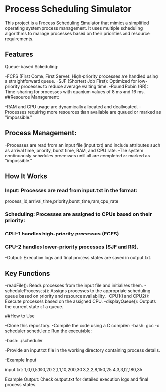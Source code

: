 # Process Scheduling Simulator
This project is a Process Scheduling Simulator that mimics a simplified operating system process management. It uses multiple scheduling algorithms to manage processes based on their priorities and resource requirements.

## Features
Queue-based Scheduling:

-FCFS (First Come, First Serve): High-priority processes are handled using a straightforward queue.
-SJF (Shortest Job First): Optimized for low-priority processes to reduce average waiting time.
-Round Robin (RR): Time-sharing for processes with quantum values of 8 ms and 16 ms.
##Resource Management:

-RAM and CPU usage are dynamically allocated and deallocated.
-Processes requiring more resources than available are queued or marked as "impossible."

## Process Management:

-Processes are read from an input file (input.txt) and include attributes such as arrival time, priority, burst time, RAM, and CPU rate.
-The system continuously schedules processes until all are completed or marked as "impossible."

## How It Works

### Input: Processes are read from input.txt in the format:
process_id,arrival_time,priority,burst_time,ram,cpu_rate

### Scheduling: Processes are assigned to CPUs based on their priority:

### CPU-1 handles high-priority processes (FCFS).

### CPU-2 handles lower-priority processes (SJF and RR).

-Output: Execution logs and final process states are saved in output.txt.

## Key Functions

-readFile(): Reads processes from the input file and initializes them.
-scheduleProcesses(): Assigns processes to the appropriate scheduling queue based on priority and resource availability.
-CPU1() and CPU2(): Execute processes based on the assigned CPU.
-displayQueue(): Outputs the current state of a queue.

##How to Use

-Clone this repository.
-Compile the code using a C compiler:
-bash:
 gcc -o scheduler scheduler.c
 Run the executable:

-bash:
 ./scheduler

-Provide an input.txt file in the working directory containing process details.

-Example Input

input.txt:
1,0,0,5,100,20
2,1,1,10,200,30
3,2,2,8,150,25
4,3,3,12,180,35

Example Output:
Check output.txt for detailed execution logs and final process states.

